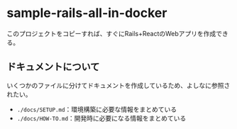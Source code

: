 # sample-rails-all-in-docker

このプロジェクトをコピーすれば、すぐにRails+ReactのWebアプリを作成できる。

## ドキュメントについて

いくつかのファイルに分けてドキュメントを作成しているため、よしなに参照されたい。

- `./docs/SETUP.md`：環境構築に必要な情報をまとめている
- `./docs/HOW-TO.md`：開発時に必要になる情報をまとめている

